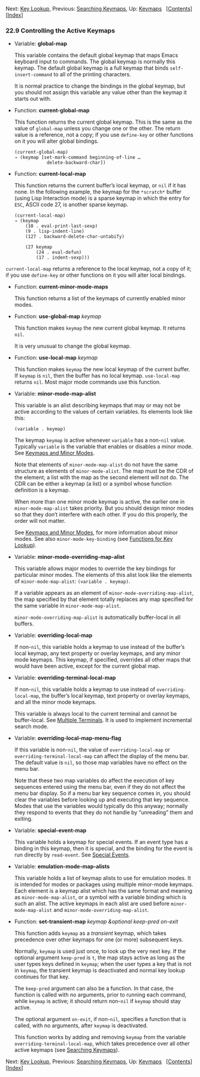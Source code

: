 <!-- This is the GNU Emacs Lisp Reference Manual
corresponding to Emacs version 27.2.

Copyright (C) 1990-1996, 1998-2021 Free Software Foundation,
Inc.

Permission is granted to copy, distribute and/or modify this document
under the terms of the GNU Free Documentation License, Version 1.3 or
any later version published by the Free Software Foundation; with the
Invariant Sections being "GNU General Public License," with the
Front-Cover Texts being "A GNU Manual," and with the Back-Cover
Texts as in (a) below.  A copy of the license is included in the
section entitled "GNU Free Documentation License."

(a) The FSF's Back-Cover Text is: "You have the freedom to copy and
modify this GNU manual.  Buying copies from the FSF supports it in
developing GNU and promoting software freedom." -->

<!-- Created by GNU Texinfo 6.7, http://www.gnu.org/software/texinfo/ -->

Next: [Key Lookup](Key-Lookup.html), Previous: [Searching Keymaps](Searching-Keymaps.html), Up: [Keymaps](Keymaps.html)   \[[Contents](index.html#SEC_Contents "Table of contents")]\[[Index](Index.html "Index")]

### 22.9 Controlling the Active Keymaps

*   Variable: **global-map**

    This variable contains the default global keymap that maps Emacs keyboard input to commands. The global keymap is normally this keymap. The default global keymap is a full keymap that binds `self-insert-command` to all of the printing characters.

    It is normal practice to change the bindings in the global keymap, but you should not assign this variable any value other than the keymap it starts out with.

<!---->

*   Function: **current-global-map**

    This function returns the current global keymap. This is the same as the value of `global-map` unless you change one or the other. The return value is a reference, not a copy; if you use `define-key` or other functions on it you will alter global bindings.

        (current-global-map)
        ⇒ (keymap [set-mark-command beginning-of-line …
                    delete-backward-char])

<!---->

*   Function: **current-local-map**

    This function returns the current buffer’s local keymap, or `nil` if it has none. In the following example, the keymap for the `*scratch*` buffer (using Lisp Interaction mode) is a sparse keymap in which the entry for `ESC`, ASCII code 27, is another sparse keymap.

        (current-local-map)
        ⇒ (keymap
            (10 . eval-print-last-sexp)
            (9 . lisp-indent-line)
            (127 . backward-delete-char-untabify)

    <!---->

            (27 keymap
                (24 . eval-defun)
                (17 . indent-sexp)))

`current-local-map` returns a reference to the local keymap, not a copy of it; if you use `define-key` or other functions on it you will alter local bindings.

*   Function: **current-minor-mode-maps**

    This function returns a list of the keymaps of currently enabled minor modes.

<!---->

*   Function: **use-global-map** *keymap*

    This function makes `keymap` the new current global keymap. It returns `nil`.

    It is very unusual to change the global keymap.

<!---->

*   Function: **use-local-map** *keymap*

    This function makes `keymap` the new local keymap of the current buffer. If `keymap` is `nil`, then the buffer has no local keymap. `use-local-map` returns `nil`. Most major mode commands use this function.

<!---->

*   Variable: **minor-mode-map-alist**

    This variable is an alist describing keymaps that may or may not be active according to the values of certain variables. Its elements look like this:

        (variable . keymap)

    The keymap `keymap` is active whenever `variable` has a non-`nil` value. Typically `variable` is the variable that enables or disables a minor mode. See [Keymaps and Minor Modes](Keymaps-and-Minor-Modes.html).

    Note that elements of `minor-mode-map-alist` do not have the same structure as elements of `minor-mode-alist`. The map must be the CDR of the element; a list with the map as the second element will not do. The CDR can be either a keymap (a list) or a symbol whose function definition is a keymap.

    When more than one minor mode keymap is active, the earlier one in `minor-mode-map-alist` takes priority. But you should design minor modes so that they don’t interfere with each other. If you do this properly, the order will not matter.

    See [Keymaps and Minor Modes](Keymaps-and-Minor-Modes.html), for more information about minor modes. See also `minor-mode-key-binding` (see [Functions for Key Lookup](Functions-for-Key-Lookup.html)).

<!---->

*   Variable: **minor-mode-overriding-map-alist**

    This variable allows major modes to override the key bindings for particular minor modes. The elements of this alist look like the elements of `minor-mode-map-alist`: `(variable . keymap)`.

    If a variable appears as an element of `minor-mode-overriding-map-alist`, the map specified by that element totally replaces any map specified for the same variable in `minor-mode-map-alist`.

    `minor-mode-overriding-map-alist` is automatically buffer-local in all buffers.

<!---->

*   Variable: **overriding-local-map**

    If non-`nil`, this variable holds a keymap to use instead of the buffer’s local keymap, any text property or overlay keymaps, and any minor mode keymaps. This keymap, if specified, overrides all other maps that would have been active, except for the current global map.

<!---->

*   Variable: **overriding-terminal-local-map**

    If non-`nil`, this variable holds a keymap to use instead of `overriding-local-map`, the buffer’s local keymap, text property or overlay keymaps, and all the minor mode keymaps.

    This variable is always local to the current terminal and cannot be buffer-local. See [Multiple Terminals](Multiple-Terminals.html). It is used to implement incremental search mode.

<!---->

*   Variable: **overriding-local-map-menu-flag**

    If this variable is non-`nil`, the value of `overriding-local-map` or `overriding-terminal-local-map` can affect the display of the menu bar. The default value is `nil`, so those map variables have no effect on the menu bar.

    Note that these two map variables do affect the execution of key sequences entered using the menu bar, even if they do not affect the menu bar display. So if a menu bar key sequence comes in, you should clear the variables before looking up and executing that key sequence. Modes that use the variables would typically do this anyway; normally they respond to events that they do not handle by “unreading” them and exiting.

<!---->

*   Variable: **special-event-map**

    This variable holds a keymap for special events. If an event type has a binding in this keymap, then it is special, and the binding for the event is run directly by `read-event`. See [Special Events](Special-Events.html).

<!---->

*   Variable: **emulation-mode-map-alists**

    This variable holds a list of keymap alists to use for emulation modes. It is intended for modes or packages using multiple minor-mode keymaps. Each element is a keymap alist which has the same format and meaning as `minor-mode-map-alist`, or a symbol with a variable binding which is such an alist. The active keymaps in each alist are used before `minor-mode-map-alist` and `minor-mode-overriding-map-alist`.

<!---->

*   Function: **set-transient-map** *keymap \&optional keep-pred on-exit*

    This function adds `keymap` as a *transient* keymap, which takes precedence over other keymaps for one (or more) subsequent keys.

    Normally, `keymap` is used just once, to look up the very next key. If the optional argument `keep-pred` is `t`, the map stays active as long as the user types keys defined in `keymap`; when the user types a key that is not in `keymap`, the transient keymap is deactivated and normal key lookup continues for that key.

    The `keep-pred` argument can also be a function. In that case, the function is called with no arguments, prior to running each command, while `keymap` is active; it should return non-`nil` if `keymap` should stay active.

    The optional argument `on-exit`, if non-`nil`, specifies a function that is called, with no arguments, after `keymap` is deactivated.

    This function works by adding and removing `keymap` from the variable `overriding-terminal-local-map`, which takes precedence over all other active keymaps (see [Searching Keymaps](Searching-Keymaps.html)).

Next: [Key Lookup](Key-Lookup.html), Previous: [Searching Keymaps](Searching-Keymaps.html), Up: [Keymaps](Keymaps.html)   \[[Contents](index.html#SEC_Contents "Table of contents")]\[[Index](Index.html "Index")]
